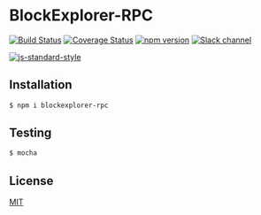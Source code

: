 # BlockExplorer-RPC
[![Build Status](https://travis-ci.org/Colored-Coins/blockexplorer-rpc.svg?branch=master)](https://travis-ci.org/Colored-Coins/blockexplorer-rpc) 
[![Coverage Status](https://coveralls.io/repos/Colored-Coins/blockexplorer-rpc/badge.svg?branch=master)](https://coveralls.io/r/Colored-Coins/blockexplorer-rpc?branch=master) [![npm version](https://badge.fury.io/js/blockexplorer-rpc.svg)](http://badge.fury.io/js/blockexplorer-rpc)
[![Slack channel](http://slack.coloredcoins.org/badge.svg)](http://slack.coloredcoins.org)

[![js-standard-style](https://cdn.rawgit.com/feross/standard/master/badge.svg)](https://github.com/feross/standard)

## Installation

```sh
$ npm i blockexplorer-rpc
```

## Testing

```sh
$ mocha
```

## License

[MIT](https://opensource.org/licenses/MIT)
